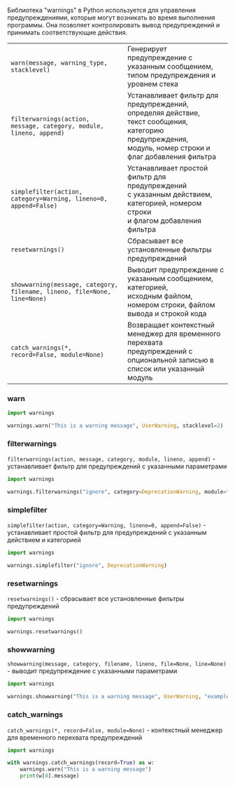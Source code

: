 Библиотека "warnings" в Python используется для управления предупреждениями, которые могут возникать во время выполнения программы.
Она позволяет контролировать вывод предупреждений и принимать соответствующие действия.

|                                                                          |                                                                                                                                                                |
|--------------------------------------------------------------------------|----------------------------------------------------------------------------------------------------------------------------------------------------------------|
| `warn(message, warning_type, stacklevel)`                                | Генерирует предупреждение с указанным сообщением,<br/>типом предупреждения и уровнем стека                                                                     |
| `filterwarnings(action, message, category, module, lineno, append)`      | Устанавливает фильтр для предупреждений, определяя действие,<br/>текст сообщения, категорию предупреждения,<br/>модуль, номер строки и флаг добавления фильтра |
| `simplefilter(action, category=Warning, lineno=0, append=False)`         | Устанавливает простой фильтр для предупреждений<br/>с указанным действием, категорией, номером строки<br/>и флагом добавления фильтра                          |
| `resetwarnings()`                                                        | Сбрасывает все установленные фильтры предупреждений                                                                                                            |
| `showwarning(message, category, filename, lineno, file=None, line=None)` | Выводит предупреждение с указанным сообщением, категорией,<br/>исходным файлом, номером строки, файлом вывода и строкой кода                                   |
| `catch_warnings(*, record=False, module=None)`                           | Возвращает контекстный менеджер для временного перехвата<br/>предупреждений с опциональной записью в список или указанный модуль                               |

### warn
```python
import warnings

warnings.warn("This is a warning message", UserWarning, stacklevel=2)
```

### filterwarnings
`filterwarnings(action, message, category, module, lineno, append)` - устанавливает фильтр для предупреждений с указанными параметрами
```python
import warnings

warnings.filterwarnings("ignore", category=DeprecationWarning, module="my_module")
```

### simplefilter
`simplefilter(action, category=Warning, lineno=0, append=False)` - устанавливает простой фильтр для предупреждений с указанным действием и категорией
```python
import warnings

warnings.simplefilter("ignore", DeprecationWarning)
```

### resetwarnings
`resetwarnings()` - сбрасывает все установленные фильтры предупреждений
```python
import warnings

warnings.resetwarnings()
```

### showwarning
`showwarning(message, category, filename, lineno, file=None, line=None)` - выводит предупреждение с указанными параметрами
```python
import warnings

warnings.showwarning("This is a warning message", UserWarning, "example.py", 10)
```

### catch_warnings
`catch_warnings(*, record=False, module=None)` - контекстный менеджер для временного перехвата предупреждений
```python
import warnings

with warnings.catch_warnings(record=True) as w:
    warnings.warn("This is a warning message")
    print(w[0].message)
```
